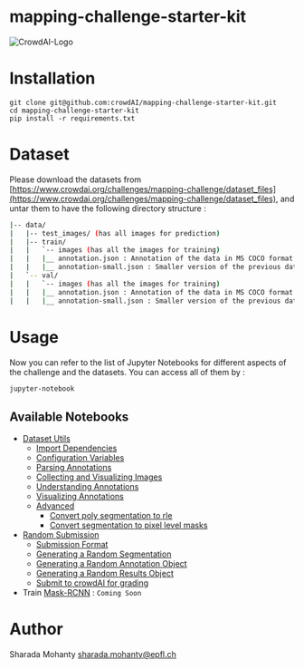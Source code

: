 # mapping-challenge-starter-kit
![CrowdAI-Logo](https://github.com/crowdAI/crowdai/raw/master/app/assets/images/misc/crowdai-logo-smile.svg?sanitize=true)

# Installation
```
git clone git@github.com:crowdAI/mapping-challenge-starter-kit.git
cd mapping-challenge-starter-kit
pip install -r requirements.txt
```

# Dataset
Please download the datasets from [https://www.crowdai.org/challenges/mapping-challenge/dataset_files](https://www.crowdai.org/challenges/mapping-challenge/dataset_files), and untar them to have the following directory structure :

```bash
|-- data/
|   |-- test_images/ (has all images for prediction)
|   |-- train/
|   |   `-- images (has all the images for training)
|   |   |__ annotation.json : Annotation of the data in MS COCO format
|   |   |__ annotation-small.json : Smaller version of the previous dataset
|   `-- val/
|   |   `-- images (has all the images for training)
|   |   |__ annotation.json : Annotation of the data in MS COCO format
|   |   |__ annotation-small.json : Smaller version of the previous dataset
```

# Usage
Now you can refer to the list of Jupyter Notebooks for different aspects of the challenge and the datasets.
You can access all of them by :
```bash
jupyter-notebook
```
## Available Notebooks

* [Dataset Utils](https://github.com/crowdAI/mapping-challenge-starter-kit/blob/master/Dataset%20Utils.ipynb)
  * [Import Dependencies](https://github.com/crowdAI/mapping-challenge-starter-kit/blob/master/Dataset%20Utils.ipynb#Import-dependencies)
  * [Configuration Variables](https://github.com/crowdAI/mapping-challenge-starter-kit/blob/master/Dataset%20Utils.ipynb#Configuration-Variables)
  * [Parsing Annotations](https://github.com/crowdAI/mapping-challenge-starter-kit/blob/master/Dataset%20Utils.ipynb#Parsing-the-annotations)
  * [Collecting and Visualizing Images](https://github.com/crowdAI/mapping-challenge-starter-kit/blob/master/Dataset%20Utils.ipynb#Collecting-and-Visualizing-Images)
  * [Understanding Annotations](https://github.com/crowdAI/mapping-challenge-starter-kit/blob/master/Dataset%20Utils.ipynb#Understanding-Annotations)
  * [Visualizing Annotations](https://github.com/crowdAI/mapping-challenge-starter-kit/blob/master/Dataset%20Utils.ipynb#Visualizing-Annotations)
  * [Advanced](https://github.com/crowdAI/mapping-challenge-starter-kit/blob/master/Dataset%20Utils.ipynb#Advanced)
    * [Convert poly segmentation to rle](https://github.com/crowdAI/mapping-challenge-starter-kit/blob/master/Dataset%20Utils.ipynb#1.-Convert-poly-segmentation-to-rle)
    * [Convert segmentation to pixel level masks](https://github.com/crowdAI/mapping-challenge-starter-kit/blob/master/Dataset%20Utils.ipynb#2.-Convert-segmentation-to-pixel-level-masks)
* [Random Submission](https://github.com/crowdAI/mapping-challenge-starter-kit/blob/master/Random%20Submission.ipynb)
  * [Submission Format](https://github.com/crowdAI/mapping-challenge-starter-kit/blob/master/Random%20Submission.ipynb#Submission-Format)
  * [Generating a Random Segmentation](https://github.com/crowdAI/mapping-challenge-starter-kit/blob/master/Random%20Submission.ipynb#Generate-a-random-segmentation)
  * [Generating a Random Annotation Object](https://github.com/crowdAI/mapping-challenge-starter-kit/blob/master/Random%20Submission.ipynb#Generate-a-random-annotation-object)
  * [Generating a Random Results Object](https://github.com/crowdAI/mapping-challenge-starter-kit/blob/master/Random%20Submission.ipynb#Generate-a-results-object)
  * [Submit to crowdAI for grading](https://github.com/crowdAI/mapping-challenge-starter-kit/blob/master/Random%20Submission.ipynb#Submit-to-crowdAI-for-grading)
* Train [Mask-RCNN](https://arxiv.org/abs/1703.06870) : `Coming Soon`

# Author   
Sharada Mohanty <sharada.mohanty@epfl.ch>
